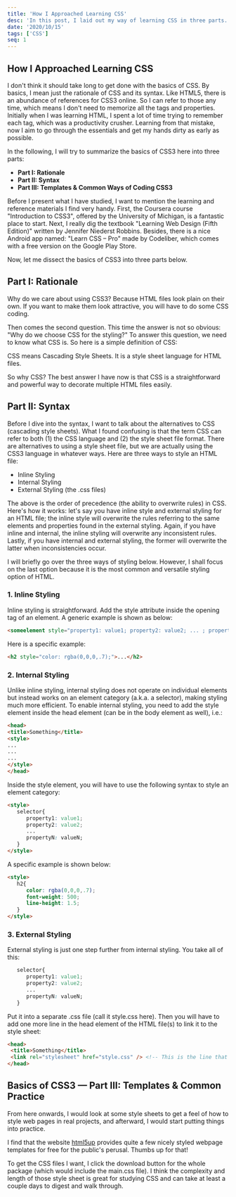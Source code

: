 ```yaml
---
title: 'How I Approached Learning CSS'
desc: 'In this post, I laid out my way of learning CSS in three parts. I also talked about why I planned to study from CSS templates.'
date: '2020/10/15'
tags: ['CSS']
seq: 1
---
```


## How I Approached Learning CSS

I don't think it should take long to get done with the basics of CSS. By basics, I mean just the rationale of CSS and its syntax. Like HTML5, there is an abundance of references for CSS3 online. So I can refer to those any time, which means I don't need to memorize all the tags and properties. Initially when I was learning HTML, I spent a lot of time trying to remember each tag, which was a productivity crusher. Learning from that mistake, now I aim to go through the essentials and get my hands dirty as early as possible.

In the following, I will try to summarize the basics of CSS3 here into three parts:

- **Part I: Rationale**
- **Part II: Syntax**
- **Part III: Templates & Common Ways of Coding CSS3**

Before I present what I have studied, I want to mention the learning and reference materials I find very handy. First, the Coursera course "Introduction to CSS3", offered by the University of Michigan, is a fantastic place to start. Next, I really dig the textbook "Learning Web Design (Fifth Edition)" written by Jennifer Niederst Robbins. Besides, there is a nice Android app named: "Learn CSS – Pro" made by Codeliber, which comes with a free version on the Google Play Store.

Now, let me dissect the basics of CSS3 into three parts below.

## Part I: Rationale

Why do we care about using CSS3? Because HTML files look plain on their own. If you want to make them look attractive, you will have to do some CSS coding.

Then comes the second question. This time the answer is not so obvious: "Why do we choose CSS for the styling?" To answer this question, we need to know what CSS is. So here is a simple definition of CSS:

CSS means Cascading Style Sheets. It is a style sheet language for HTML files.

So why CSS? The best answer I have now is that CSS is a straightforward and powerful way to decorate multiple HTML files easily.

## Part II: Syntax

Before I dive into the syntax, I want to talk about the alternatives to CSS (cascading style sheets). What I found confusing is that the term CSS can refer to both (1) the CSS language and (2) the style sheet file format. There are alternatives to using a style sheet file, but we are actually using the CSS3 language in whatever ways. Here are three ways to style an HTML file:

- Inline Styling
- Internal Styling
- External Styling (the .css files)

The above is the order of precedence (the ability to overwrite rules) in CSS. Here's how it works: let's say you have inline style and external styling for an HTML file; the inline style will overwrite the rules referring to the same elements and properties found in the external styling. Again, if you have inline and internal, the inline styling will overwrite any inconsistent rules. Lastly, if you have internal and external styling, the former will overwrite the latter when inconsistencies occur.

I will briefly go over the three ways of styling below. However, I shall focus on the last option because it is the most common and versatile styling option of HTML.

### 1. Inline Styling

Inline styling is straightforward. Add the style attribute inside the opening tag of an element. A generic example is shown as below:

```html
<someelement style="property1: value1; property2: value2; ... ; propertyN: valueN;">...</someelement>
```

Here is a specific example:

```html
<h2 style="color: rgba(0,0,0,.7);">...</h2>
```

### 2. Internal Styling

Unlike inline styling, internal styling does not operate on individual elements but instead works on an element category (a.k.a. a selector), making styling much more efficient. To enable internal styling, you need to add the style element inside the head element (can be in the body element as well), i.e.:

```html
<head>
<title>Something</title>
<style>
...
...
...
</style>
</head>
```

Inside the style element, you will have to use the following syntax to style an element category:

```html
<style>
   selector{
      property1: value1;
      property2: value2;
      ...
      propertyN: valueN;
   }
</style>
```

A specific example is shown below:

```html
<style>
   h2{
      color: rgba(0,0,0,.7);
      font-weight: 500;
      line-height: 1.5;
   }
</style>
```

### 3. External Styling

External styling is just one step further from internal styling. You take all of this:

```css
   selector{
      property1: value1;
      property2: value2;
      ...
      propertyN: valueN;
   }
```

Put it into a separate .css file (call it style.css here). Then you will have to add one more line in the head element of the HTML file(s) to link it to the style sheet:

```html
<head>
 <title>Something</title>
 <link rel="stylesheet" href="style.css" /> <!-- This is the line that needs to be added -->
</head>
```

## Basics of CSS3 — Part III: Templates & Common Practice

From here onwards, I would look at some style sheets to get a feel of how to style web pages in real projects, and afterward, I would start putting things into practice. 

I find that the website [html5up](https://html5up.net/) provides quite a few nicely styled webpage templates for free for the public's perusal. Thumbs up for that!

To get the CSS files I want, I click the download button for the whole package (which would include the main.css file). I think the complexity and length of those style sheet is great for studying CSS and can take at least a couple days to digest and walk through.
